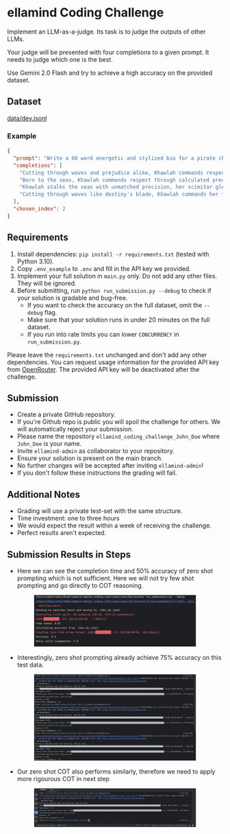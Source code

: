# ellamind Coding Challenge

Implement an LLM-as-a-judge. Its task is to judge the outputs of other LLMs.

Your judge will be presented with four completions to a given prompt. It needs to judge which one is the best.

Use Gemini 2.0 Flash and try to achieve a high accuracy on the provided dataset.

## Dataset

[data/dev.jsonl](data/dev.jsonl)

### Example

```json
{
  "prompt": "Write a 60 word energetic and stylized bio for a pirate character: Khawlah, a brave, fearless, stoic, focused, and immensely talented Muslim female pirate warrior skilled in swordfighting and has encyclopedic tactical knowledge. The response should not repeat any word more than 2 times.",
  "completions": [ 
    "Cutting through waves and prejudice alike, Khawlah commands respect across seven seas. This legendary Muslim warrior-captain masterfully wields both scimitar and strategy, turning battles into art. Her stoic presence strikes fear into enemies while inspiring fierce loyalty among crew. Tactical brilliance and unwavering faith guide her pursuit of justice on treacherous waters.",
    "Born to the seas, Khawlah commands respect through calculated precision and unwavering faith. This legendary Muslim warrior-captain strikes fear into enemies while inspiring fierce loyalty among her crew. Her tactical brilliance and masterful swordsmanship have become folklore across treacherous waters. Silent yet deadly, she navigates both Islamic principles and pirate life with graceful determination.",
    "Khawlah stalks the seas with unmatched precision, her scimitar gleaming beneath Islamic prayer beads. This legendary warrior-captain strikes fear into merchant vessels while commanding absolute loyalty from her crew. Through tactical brilliance and fierce swordplay, she's claimed countless victories. Silent yet deadly, the stoic pirate navigates both combat and strategy with masterful grace.",
    "Cutting through waves like destiny's blade, Khawlah commands her fleet with unwavering resolve. This legendary Muslim warrior-captain strikes fear into enemies while earning fierce loyalty from her crew. A tactical genius and master swordswoman, she navigates both treacherous waters and complex battle strategies with stoic precision, leaving tales of her fearless exploits echoing across the seas."
  ],
  "chosen_index": 2
}
```

## Requirements

1. Install dependencies: `pip install -r requirements.txt` (tested with Python 3.10).
2. Copy `.env_example` to `.env` and fill in the API key we provided.
3. Implement your full solution in `main.py` only. Do not add any other files. They will be ignored.
4. Before submitting, run `python run_submission.py --debug` to check if your solution is gradable and bug-free.
    - If you want to check the accuracy on the full dataset, omit the `--debug` flag.
    - Make sure that your solution runs in under 20 minutes on the full dataset.
    - If you run into rate limits you can lower `CONCURRENCY` in `run_submission.py`.

Please leave the `requirements.txt` unchanged and don't add any other dependencies.
You can request usage information for the provided API key from [OpenRouter](https://openrouter.ai/docs/api-reference/api-keys/get-current-api-key). The provided API key will be deactivated after the challenge.

## Submission

- Create a private GitHub repository.
- If you're Github repo is public you will spoil the challenge for others. We will automatically reject your submission.
- Please name the repository `ellamind_coding_challenge_John_Doe` where `John_Doe` is your name.
- Invite `ellamind-admin` as collaborator to your repository.
- Ensure your solution is present on the main branch.
- No further changes will be accepted after inviting `ellamind-admin`!
- If you don't follow these instructions the grading will fail.

## Additional Notes

- Grading will use a private test-set with the same structure.
- Time investment: one to three hours
- We would expect the result within a week of receiving the challenge.
- Perfect results aren't expected.


## Submission Results in Steps
- Here we can see the completion time and 50% accuracy of zero shot prompting which is not sufficient. Here we will not try few shot prompting and go directly to COT reasoning.

<html><body><p align="center"><img src="zeroshot_prompting_debug.png" width="75%" height="75%"/></p></body></html>

- Interestingly, zero shot prompting already achieve 75% accuracy on this test data.

<html><body><p align="center"><img src="zeroshot_prompting_complete.png" width="75%" height="75%"/></p></body></html>

- Our zero shot COT also performs similarly, therefore we need to apply more rigourous COT in next step

<html><body><p align="center"><img src="zeroshot_COT_complete.png" width="75%" height="75%"/></p></body></html>
